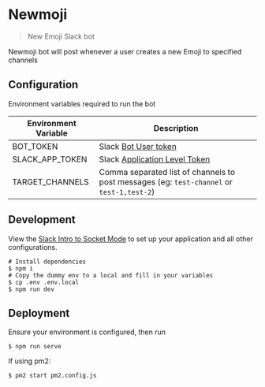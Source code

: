 # Newmoji
> New Emoji Slack bot

Newmoji bot will post whenever a user creates a new Emoji to specified channels

## Configuration

Environment variables required to run the bot

| Environment Variable | Description                                                               |
|----------------------|---------------------------------------------------------------------------|
| BOT_TOKEN            | Slack [Bot User token](https://api.slack.com/authentication/token-types#bot) |
| SLACK_APP_TOKEN      | Slack [Application Level Token](https://api.slack.com/apis/connections/socket#token) |
| TARGET_CHANNELS      | Comma separated list of channels to post messages (eg: `test-channel` or `test-1,test-2`) |

## Development

View the [Slack Intro to Socket Mode](https://api.slack.com/apis/connections/socket#setup) to set up
your application and all other configurations.

```shell
# Install dependencies
$ npm i
# Copy the dummy env to a local and fill in your variables
$ cp .env .env.local
$ npm run dev
```

## Deployment

Ensure your environment is configured, then run

```shell
$ npm run serve
```

If using pm2:

```shell
$ pm2 start pm2.config.js
```
